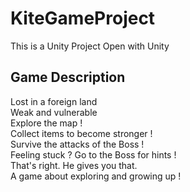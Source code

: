 # KiteGameProject

This is a Unity Project
Open with Unity

## Game Description
Lost in a foreign land \
Weak and vulnerable \
Explore the map ! \
Collect items to become stronger ! \
Survive the attacks of the Boss ! \
Feeling stuck ? Go to the Boss for hints ! \
That's right. He gives you that. \
A game about exploring and growing up !